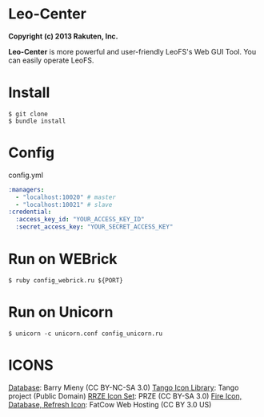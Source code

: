 Leo-Center
==========

**Copyright (c) 2013 Rakuten, Inc.**

**Leo-Center** is more powerful and user-friendly LeoFS's Web GUI Tool. You can easily operate LeoFS.


Install
========

```
$ git clone
$ bundle install
```

Config
=======

config.yml

```yaml
:managers:
  - "localhost:10020" # master
  - "localhost:10021" # slave
:credential:
  :access_key_id: "YOUR_ACCESS_KEY_ID"
  :secret_access_key: "YOUR_SECRET_ACCESS_KEY"
```

Run on WEBrick
==============

```
$ ruby config_webrick.ru ${PORT}
```

Run on Unicorn
==============

```
$ unicorn -c unicorn.conf config_unicorn.ru
```

ICONS
=========

[Database](http://barrymieny.deviantart.com/art/Database-104013446): Barry Mieny (CC BY-NC-SA 3.0)
[Tango Icon Library](http://tango.freedesktop.org/Tango_Icon_Library): Tango project (Public Domain)
[RRZE Icon Set](http://rrze-icon-set.berlios.de/): PRZE (CC BY-SA 3.0)
[Fire Icon, Database, Refresh Icon](http://www.fatcow.com/): FatCow Web Hosting (CC BY 3.0 US)
